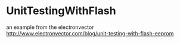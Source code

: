 # UnitTestingWithFlash
an example from the electronvector http://www.electronvector.com/blog/unit-testing-with-flash-eeprom
